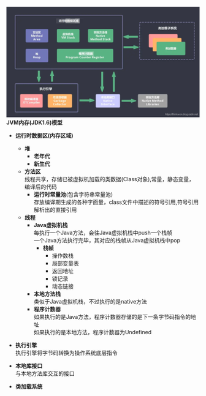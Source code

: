![alt 属性文本](p/img.png)
**JVM内存(JDK1.6)模型**  
* **运行时数据区(内存区域)**
  * **堆**  
    * **老年代**
    * **新生代**
  * **方法区**   
    线程共享，存储已被虚拟机加载的类数据(Class对象),常量，静态变量，编译后的代码    
    * **运行时常量池**(包含字符串常量池)   
      存放编译期生成的各种字面量，class文件中描述的符号引用,符号引用解析出的直接引用
  * **线程**
    * **Java虚拟机栈**   
      每执行一个Java方法，会往Java虚拟机栈中push一个栈帧   
      一个Java方法执行完毕，其对应的栈帧从Java虚拟机栈中pop
      * **栈帧**
         * 操作数栈 
         * 局部变量表  
         * 返回地址 
         * 锁记录
         * 动态链接
    * **本地方法栈**   
      类似于Java虚拟机栈，不过执行的是native方法   
    * **程序计数器**   
      如果执行的是Java方法，程序计数器存储的是下一条字节码指令的地址  
      如果执行的是本地方法，程序计数器为Undefined   
      
* **执行引擎**   
  执行引擎将字节码转换为操作系统底层指令  
* **本地库接口**  
  与本地方法库交互的接口  
* **类加载系统** 